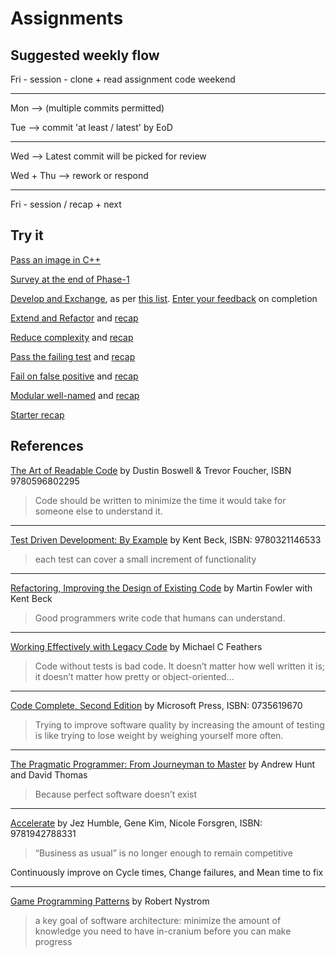 # Assignments

## Suggested weekly flow

Fri - session - clone + read assignment code
weekend

---

Mon --> (multiple commits permitted)

Tue --> commit 'at least / latest' by EoD

---

Wed --> Latest commit will be picked for review

Wed + Thu --> rework or respond

---

Fri - session / recap + next

## Try it

[Pass an image in C++](https://classroom.github.com/a/sBrgW2Zl)

[Survey at the end of Phase-1](https://forms.microsoft.com/Pages/ResponsePage.aspx?id=LXpAGnV2F02GkrOsKFMG5MIBykE8w1FAqEb47Plu6GVUQVhHMFdRMkdIRkFWQ0tWMFRJV1JaNlhXVS4u)

[Develop and Exchange](streaming-project.md), as per [this list](exchange-rota.pdf). [Enter your feedback](https://forms.office.com/e/A8JC71tmmi) on completion

[Extend and Refactor](extend-refactor.md) and [recap](extend-refactor-recap.md)

[Reduce complexity](functional.md) and [recap](functional-recap.md)

[Pass the failing test](pass.md) and [recap](test-pass-recap.md)

[Fail on false positive](fail.md) and [recap](test-failer-recap.md)

[Modular well-named](small.md) and [recap](well-named-recap.md)

[Starter recap](spring-recap.md)

## References

[The Art of Readable Code](https://www.oreilly.com/library/view/the-art-of/9781449318482/) by Dustin Boswell & Trevor Foucher, ISBN 9780596802295

>Code should be written to minimize the time it would take for someone else to understand it.

---
[Test Driven Development: By Example](https://www.oreilly.com/library/view/test-driven-development/0321146530/)
by Kent Beck, ISBN: 9780321146533

>each test can cover a small increment of functionality

---
[Refactoring, Improving the Design of Existing Code](https://martinfowler.com/books/refactoring.html) by Martin Fowler with Kent Beck

>Good programmers write code that humans can understand.

---
[Working Effectively with Legacy Code](https://www.oreilly.com/library/view/working-effectively-with/0131177052/) by Michael C Feathers

>Code without tests is bad code. It doesn’t matter how well written it is; it doesn’t matter how pretty or object-oriented...

---
[Code Complete, Second Edition](https://www.oreilly.com/library/view/code-complete-second/0735619670/) by Microsoft Press,
ISBN: 0735619670

>Trying to improve software quality by increasing the amount of testing is like trying to lose weight by weighing yourself more often.

---
[The Pragmatic Programmer: From Journeyman to Master](https://www.oreilly.com/library/view/the-pragmatic-programmer/020161622X/)
by Andrew Hunt and David Thomas

>Because perfect software doesn’t exist

---
[Accelerate](https://www.oreilly.com/library/view/accelerate/9781457191435/)
by Jez Humble, Gene Kim, Nicole Forsgren,
ISBN: 9781942788331

>“Business as usual” is no longer enough to remain competitive

Continuously improve on Cycle times, Change failures, and Mean time to fix

---
[Game Programming Patterns](https://gameprogrammingpatterns.com/)
by Robert Nystrom

>a key goal of software architecture: minimize the amount of knowledge you need
to have in-cranium before you can make progress
